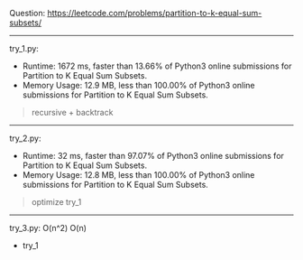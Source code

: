 Question: https://leetcode.com/problems/partition-to-k-equal-sum-subsets/

---

try_1.py:
* Runtime: 1672 ms, faster than 13.66% of Python3 online submissions for Partition to K Equal Sum Subsets.
* Memory Usage: 12.9 MB, less than 100.00% of Python3 online submissions for Partition to K Equal Sum Subsets.

> recursive + backtrack

---

try_2.py:
* Runtime: 32 ms, faster than 97.07% of Python3 online submissions for Partition to K Equal Sum Subsets.
* Memory Usage: 12.8 MB, less than 100.00% of Python3 online submissions for Partition to K Equal Sum Subsets.

> optimize try_1

---

try_3.py: O(n^2) O(n)

* try_1
